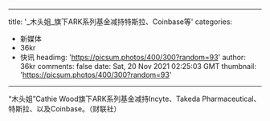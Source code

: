
---
title: '_木头姐_旗下ARK系列基金减持特斯拉、Coinbase等'
categories: 
 - 新媒体
 - 36kr
 - 快讯
headimg: 'https://picsum.photos/400/300?random=93'
author: 36kr
comments: false
date: Sat, 20 Nov 2021 02:25:03 GMT
thumbnail: 'https://picsum.photos/400/300?random=93'
---

<div>   
“木头姐”Cathie Wood旗下ARK系列基金减持Incyte、Takeda Pharmaceutical、特斯拉、以及Coinbase。（财联社）  
</div>
            